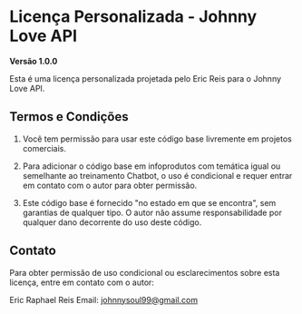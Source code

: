 # Licença Personalizada - Johnny Love API

**Versão 1.0.0**

Esta é uma licença personalizada projetada pelo Eric Reis para o Johnny Love API.

## Termos e Condições

1. Você tem permissão para usar este código base livremente em projetos comerciais.

2. Para adicionar o código base em infoprodutos com temática igual ou semelhante ao treinamento Chatbot, o uso é condicional e requer entrar em contato com o autor para obter permissão.

3. Este código base é fornecido "no estado em que se encontra", sem garantias de qualquer tipo. O autor não assume responsabilidade por qualquer dano decorrente do uso deste código.

## Contato

Para obter permissão de uso condicional ou esclarecimentos sobre esta licença, entre em contato com o autor:

Eric Raphael Reis
Email: johnnysoul99@gmail.com